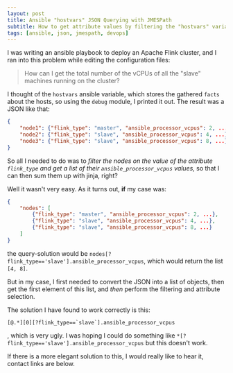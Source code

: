 ```yaml
---
layout: post
title: Ansible "hostvars" JSON Querying with JMESPath
subtitle: How to get attribute values by filtering the "hostvars" variable with JMESPath
tags: [ansible, json, jmespath, devops]
---
```


I was writing an ansible playbook to deploy an Apache Flink cluster, and I ran into this problem while editing the configuration files:

> How can I get the total number of the vCPUs of all the "slave" machines running on the cluster?

I thought of the `hostvars` ansible variable, which stores the gathered `facts` about the hosts, so using the `debug` module, I printed it out. The result was a JSON like that:

```json
{
    "node1": {"flink_type": "master", "ansible_processor_vcpus": 2, ...},
    "node2": {"flink_type": "slave", "ansible_processor_vcpus": 4, ...},
    "node3": {"flink_type": "slave", "ansible_processor_vcpus": 8, ...}
}
```

So all I needed to do was to _filter the nodes on the value of the attribute `flink_type` and get a list of their `ansible_processor_vcpus` values_, so that I can then sum them up with jinja, right?

Well it wasn't very easy. As it turns out, **if** my case was:

```json
{
    "nodes": [
        {"flink_type": "master", "ansible_processor_vcpus": 2, ...},
        {"flink_type": "slave", "ansible_processor_vcpus": 4, ...},
        {"flink_type": "slave", "ansible_processor_vcpus": 8, ...}
    ]
}
```

the query-solution would be `nodes[?flink_type=='slave'].ansible_processor_vcpus`, which would return the list `[4, 8]`.

But in my case, I first needed to convert the JSON into a list of objects, then get the first element of this list, and _then_ perform the filtering and attribute selection.

The solution I have found to work correctly is this:

```
[@.*][0][?flink_type==`slave`].ansible_processor_vcpus
```
, which is very ugly. I was hoping I could do something like `*[?flink_type=='slave'].ansible_processor_vcpus` but this doesn't work.

If there is a more elegant solution to this, I would really like to hear it, contact links are below.
